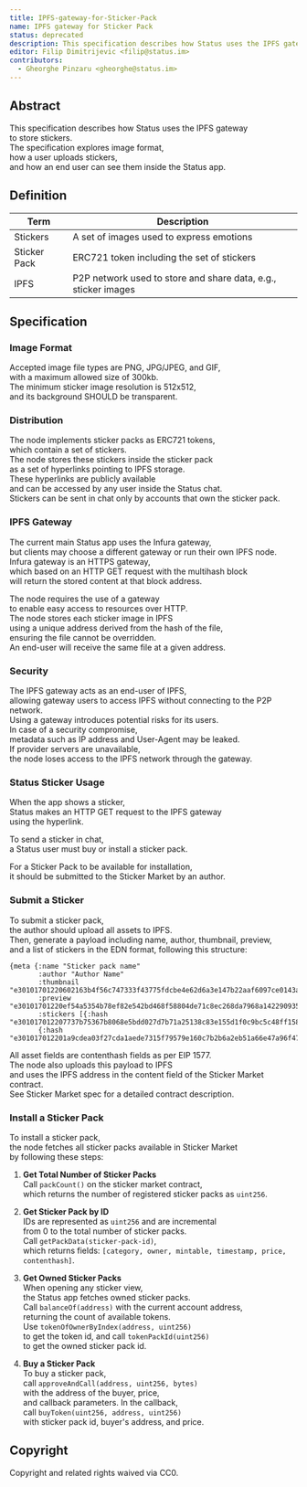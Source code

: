 ```yaml
---
title: IPFS-gateway-for-Sticker-Pack
name: IPFS gateway for Sticker Pack
status: deprecated
description: This specification describes how Status uses the IPFS gateway to store stickers. 
editor: Filip Dimitrijevic <filip@status.im>
contributors:
  - Gheorghe Pinzaru <gheorghe@status.im>
---
```


## Abstract

This specification describes how Status uses the IPFS gateway  
to store stickers.  
The specification explores image format,  
how a user uploads stickers,  
and how an end user can see them inside the Status app.

## Definition

| Term          | Description                                                      |
|---------------|------------------------------------------------------------------|
| Stickers      | A set of images used to express emotions                         |
| Sticker Pack  | ERC721 token including the set of stickers                       |
| IPFS          | P2P network used to store and share data, e.g., sticker images   |

## Specification

### Image Format

Accepted image file types are PNG, JPG/JPEG, and GIF,  
with a maximum allowed size of 300kb.  
The minimum sticker image resolution is 512x512,  
and its background SHOULD be transparent.

### Distribution

The node implements sticker packs as ERC721 tokens,  
which contain a set of stickers.  
The node stores these stickers inside the sticker pack  
as a set of hyperlinks pointing to IPFS storage.  
These hyperlinks are publicly available  
and can be accessed by any user inside the Status chat.  
Stickers can be sent in chat only by accounts that own the sticker pack.

### IPFS Gateway

The current main Status app uses the Infura gateway,  
but clients may choose a different gateway or run their own IPFS node.  
Infura gateway is an HTTPS gateway,  
which based on an HTTP GET request with the multihash block  
will return the stored content at that block address.

The node requires the use of a gateway  
to enable easy access to resources over HTTP.  
The node stores each sticker image in IPFS  
using a unique address derived from the hash of the file,  
ensuring the file cannot be overridden.  
An end-user will receive the same file at a given address.

### Security

The IPFS gateway acts as an end-user of IPFS,  
allowing gateway users to access IPFS without connecting to the P2P network.  
Using a gateway introduces potential risks for its users.  
In case of a security compromise,  
metadata such as IP address and User-Agent may be leaked.  
If provider servers are unavailable,  
the node loses access to the IPFS network through the gateway.

### Status Sticker Usage

When the app shows a sticker,  
Status makes an HTTP GET request to the IPFS gateway  
using the hyperlink.

To send a sticker in chat,  
a Status user must buy or install a sticker pack.

For a Sticker Pack to be available for installation,  
it should be submitted to the Sticker Market by an author.

### Submit a Sticker

To submit a sticker pack,  
the author should upload all assets to IPFS.  
Then, generate a payload including name, author, thumbnail, preview,  
and a list of stickers in the EDN format, following this structure:

```edn
{meta {:name "Sticker pack name"
       :author "Author Name"
       :thumbnail "e30101701220602163b4f56c747333f43775fdcbe4e62d6a3e147b22aaf6097ce0143a6b2373"
       :preview "e30101701220ef54a5354b78ef82e542bd468f58804de71c8ec268da7968a1422909357f2456"
       :stickers [{:hash "e301017012207737b75367b8068e5bdd027d7b71a25138c83e155d1f0c9bc5c48ff158724495"}
       {:hash "e301017012201a9cdea03f27cda1aede7315f79579e160c7b2b6a2eb51a66e47a96f47fe5284"}]}}
```

All asset fields are contenthash fields as per EIP 1577.  
The node also uploads this payload to IPFS  
and uses the IPFS address in the content field of the Sticker Market contract.  
See Sticker Market spec for a detailed contract description.

### Install a Sticker Pack

To install a sticker pack,  
the node fetches all sticker packs available in Sticker Market  
by following these steps:

1. **Get Total Number of Sticker Packs**  
   Call `packCount()` on the sticker market contract,  
   which returns the number of registered sticker packs as `uint256`.

2. **Get Sticker Pack by ID**  
   IDs are represented as `uint256` and are incremental  
   from 0 to the total number of sticker packs.  
   Call `getPackData(sticker-pack-id)`,  
   which returns fields: `[category, owner, mintable, timestamp, price, contenthash]`.

3. **Get Owned Sticker Packs**  
   When opening any sticker view,  
   the Status app fetches owned sticker packs.  
   Call `balanceOf(address)` with the current account address,  
   returning the count of available tokens.  
   Use `tokenOfOwnerByIndex(address, uint256)`  
   to get the token id, and call `tokenPackId(uint256)`  
   to get the owned sticker pack id.

4. **Buy a Sticker Pack**  
   To buy a sticker pack,  
   call `approveAndCall(address, uint256, bytes)`  
   with the address of the buyer, price,  
   and callback parameters. In the callback,  
   call `buyToken(uint256, address, uint256)`  
   with sticker pack id, buyer's address, and price.

## Copyright

Copyright and related rights waived via CC0.

